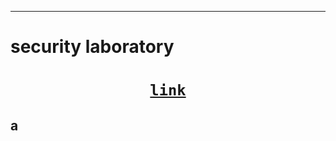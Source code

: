 ----

# security laboratory 

<h1 align="center">

[`link`](https://github.com/yuva19102003/Data-Security-Laboratory-)
</h1>

a
----
